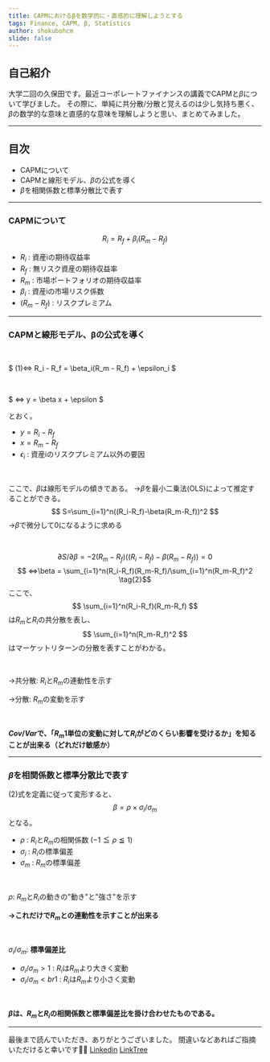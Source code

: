 ```yaml
---
title: CAPMにおけるβを数学的に・直感的に理解しようとする
tags: Finance, CAPM, β, Statistics
author: shokubohcm
slide: false
---
```


## 自己紹介

大学二回の久保田です。最近コーポレートファイナンスの講義でCAPMと$\beta$について学びました。
その際に、単純に共分散/分散と覚えるのは少し気持ち悪く、$\beta$の数学的な意味と直感的な意味を理解しようと思い、まとめてみました。

---

## 目次

- CAPMについて
- CAPMと線形モデル、$β$の公式を導く
- $β$を相関係数と標準分散比で表す

---

### CAPMについて

$$ R_i = R_f + \beta_i(R_m - R_f) \tag{1}$$

- $R_i$ : 資産iの期待収益率
- $R_f$ : 無リスク資産の期待収益率
- $R_m$ : 市場ポートフォリオの期待収益率
- $\beta_i$ : 資産iの市場リスク係数
- $(R_m - R_f)$ : リスクプレミアム

---

### CAPMと線形モデル、βの公式を導く

</br>

$ (1)⇔ R_i - R_f = \beta_i(R_m - R_f) + \epsilon_i $

</br>

$ ⇔ y = \beta x + \epsilon $

とおく。

- $y = R_i - R_f$
- $x = R_m - R_f$
- $\epsilon_i$ : 資産iのリスクプレミアム以外の要因

</br>

ここで、$\beta$は線形モデルの傾きである。
→$β$を最小二乗法(OLS)によって推定することができる。
$$ S=\sum_{i=1}^n((R_i-R_f)-\beta(R_m-R_f))^2 $$
→$β$で微分して$0$になるように求める

</br>

$$ \partial S/\partial \beta = -2 (R_m-R_f)((R_i-R_f)-\beta(R_m-R_f))=0 $$
$$ ⇔\beta = \sum_{i=1}^n(R_i-R_f)(R_m-R_f)/\sum_{i=1}^n(R_m-R_f)^2 \tag{2}$$
ここで、
$$  \sum_{i=1}^n(R_i-R_f)(R_m-R_f) $$は$R_m$と$R_i$の共分散を表し、
$$ \sum_{i=1}^n(R_m-R_f)^2 $$ はマーケットリターンの分散を表すことがわかる。

</br>

→共分散: $R_i$と$R_m$の連動性を示す

→分散: $R_m$の変動を示す

</br>

**$Cov/Var$で、「$R_m$1単位の変動に対して$R_i$がどのくらい影響を受けるか」を知ることが出来る（どれだけ敏感か）**

---

### $β$を相関係数と標準分散比で表す

(2)式を定義に従って変形すると、
$$ \beta = \rho\times\sigma_i/\sigma_m $$
となる。

- $\rho$ : $R_i$と$R_m$の相関係数 ($-1 \leqq \rho \leqq 1$)
- $\sigma_i$ : $R_i$の標準偏差
- $\sigma_m$ : $R_m$の標準偏差

</br>

$\rho$: $R_m$と$R_i$の動きの"動き"と"強さ"を示す

**→これだけで$R_m$との連動性を示すことが出来る**

</br>

$\sigma_i/\sigma_m$: **標準偏差比**

- $\sigma_i/\sigma_m > 1$ : $R_i$は$R_m$より大きく変動
- $\sigma_i/\sigma_m <br 1$ : $R_i$は$R_m$より小さく変動

</br>

**$β$は、$R_m$と$R_i$の相関係数と標準偏差比を掛け合わせたものである。**

---
最後まで読んでいただき、ありがとうございました。
間違いなどあればご指摘いただけると幸いです🙇‍♂️
[Linkedin](https://www.linkedin.com/in/shokubohcm/)
[LinkTree](https://linktr.ee/shokubohcm)
